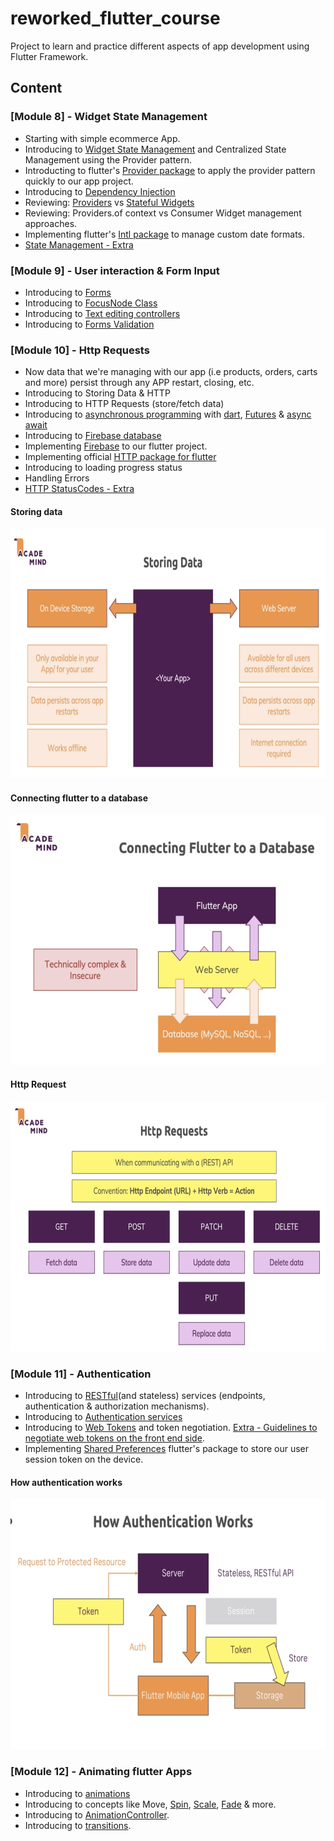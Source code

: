 # reworked_flutter_course

Project to learn and practice different aspects
of app development using Flutter Framework.

## Content
  ### [Module 8] - Widget State Management
   * Starting with simple ecommerce App.
   * Introducing to [Widget State Management](https://flutter-es.io/docs/development/data-and-backend/state-mgmt/simple) and
     Centralized State Management using the Provider pattern.
   * Introducting to flutter's [Provider package](https://pub.dev/packages/provider) to apply the provider pattern quickly to our app project.
   * Introducing to [Dependency Injection](https://medium.com/flutter-community/dependency-injection-in-flutter-f19fb66a0740)
   * Reviewing: [Providers](https://medium.com/@sarlmnt.soul/flutter-provider-para-principiantes-guia-de-inicio-f304c1318d5e) vs [Stateful Widgets](https://api.flutter.dev/flutter/widgets/StatefulWidget-class.html)
   * Reviewing: Providers.of<T> context vs Consumer Widget management approaches.
   * Implementing flutter's [Intl package](https://pub.dev/packages/intl) to manage custom date formats.
   * [State Management - Extra](https://flutter.dev/docs/development/data-and-backend/state-mgmt/intro)

  ### [Module 9] - User interaction & Form Input
   * Introducing to [Forms](https://medium.com/swlh/working-with-forms-in-flutter-a176cca9449a)
   * Introducing to [FocusNode Class](https://flutter.dev/docs/cookbook/forms/focus)
   * Introducing to [Text editing controllers](https://flutter.dev/docs/cookbook/forms/text-field-changes)   
   * Introducing to [Forms Validation](https://flutter.dev/docs/cookbook/forms/validation)

  ### [Module 10] - Http Requests
   * Now data that we're managing with our app (i.e products, orders, carts and more) persist   through any APP restart, closing, etc.
   * Introducing to Storing Data & HTTP
   * Introducing to HTTP Requests (store/fetch data)
   * Introducing to [asynchronous programming](https://developer.mozilla.org/en-US/docs/Learn/JavaScript/Asynchronous/Concepts) with [dart](https://www.freecodecamp.org/news/dart-asynchronous-programming-futures-5b20c62a91c0/), [Futures](https://medium.com/dartlang/dart-asynchronous-programming-futures-96937f831137) & [async await](https://dart.dev/codelabs/async-await)
   * Introducing to [Firebase database](https://firebase.google.com/docs/database/?hl=es-419)
   * Implementing [Firebase](https://firebase.google.com/docs/flutter/setup) to our flutter project.
   * Implementing official [HTTP package for flutter](https://pub.dev/packages/http#-readme-tab-)
   * Introducing to loading progress status
   * Handling Errors
   * [HTTP StatusCodes - Extra](https://en.wikipedia.org/wiki/List_of_HTTP_status_codes)
  
#### Storing data
<img src="./screenshots/storing_data.png" width="600" height="400"/>

#### Connecting flutter to a database
<img src="./screenshots/connecting_db.png" width="600" height="400"/>

#### Http Request
<img src="./screenshots/http_requests.png" width="600" height="400"/>


### [Module 11] - Authentication
* Introducing to [RESTful](https://docs.oracle.com/javaee/6/tutorial/doc/gijqy.html)(and stateless) services (endpoints, authentication & authorization mechanisms).
* Introducing to [Authentication services](https://www.sciencedirect.com/topics/computer-science/authentication-server)
* Introducing to [Web Tokens](https://jwt.io/introduction/) and token negotiation. [Extra - Guidelines to negotiate web tokens on the front end side](https://blog.hasura.io/best-practices-of-using-jwt-with-graphql/).  
* Implementing [Shared Preferences](https://pub.dev/packages/shared_preferences#-readme-tab-) flutter's package to store our user session token on the device.

#### How authentication works
<img src="./screenshots/authentication.png" width="600" height="400"/>

### [Module 12] - Animating flutter Apps 
* Introducing to [animations](https://flutter.dev/docs/development/ui/animations/tutorial)
* Introducing to concepts like Move, [Spin](https://inducesmile.com/google-flutter/how-to-create-rotate-animation-in-flutter/), [Scale](https://www.woolha.com/tutorials/flutter-scaletransition-animation-example), [Fade](https://api.flutter.dev/flutter/widgets/FadeTransition-class.html) & more.
* Introducing to [AnimationController](https://api.flutter.dev/flutter/animation/AnimationController-class.html).
* Introducing to [transitions](https://flutter.dev/docs/cookbook/animation/page-route-animation).

